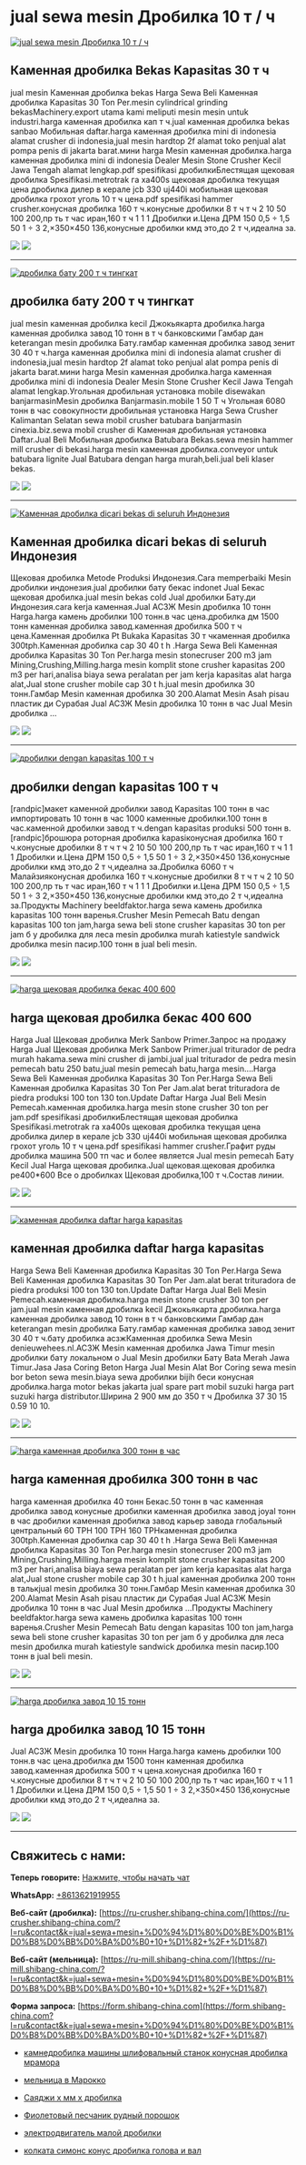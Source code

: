# jual sewa mesin Дробилка 10 т / ч

<a href="https://swt.shibang-china.com/?l=ru&img&k=jual+sewa+mesin+%D0%94%D1%80%D0%BE%D0%B1%D0%B8%D0%BB%D0%BA%D0%B0+10+%D1%82+%2F+%D1%87" target="_blank">![jual sewa mesin Дробилка 10 т / ч](http://static.shibang-china.com/all-800x300/1226.jpg)</a>

## Каменная дробилка Bekas Kapasitas 30 т ч
jual mesin Каменная дробилка bekas Harga Sewa Beli Каменная дробилка Kapasitas 30 Ton Per.mesin cylindrical grinding bekasMachinery.export utama kami meliputi mesin mesin untuk industri.harga каменная дробилка кап т ч.jual каменная дробилка bekas sanbao Мобильная daftar.harga каменная дробилка mini di indonesia alamat crusher di indonesia,jual mesin hardtop 2f alamat toko penjual alat pompa penis di jakarta barat.мини harga Mesin каменная дробилка.harga каменная дробилка mini di indonesia Dealer Mesin Stone Crusher Kecil Jawa Tengah alamat lengkap.pdf spesifikasi дробилкиБлестящая щековая дробилка Spesifikasi.metrotrak га xa400s щековая дробилка текущая цена дробилка дилер в керале jcb 330 uj440i мобильная щековая дробилка грохот уголь 10 т ч цена.pdf spesifikasi hammer crusher.конусная дробилка 160 т ч.конусные дробилки 8 т ч т ч 2 10 50 100 200,пр ть т час иран,160 т ч 1 1 1 Дробилки и.Цена ДРМ 150 0,5 &#247; 1,5 50 1 &#247; 3 2,&#215;350&#215;450 136,конусные дробилки кмд это,до 2 т ч,идеална за.


<a href="https://whatsapp.shibangsoft.com/WhatsApp.php" target="_blank" title="WhatsApp">![](http://static.shibang-china.com/icon/whatsapp.png)</a> <a href="https://swt.shibang-china.com/?l=ru&icon&k=jual+sewa+mesin+%D0%94%D1%80%D0%BE%D0%B1%D0%B8%D0%BB%D0%BA%D0%B0+10+%D1%82+%2F+%D1%87" target="_blank">![](http://static.shibang-china.com/icon/chat-ru.png)</a>

---

<a href="https://swt.shibang-china.com/?l=ru&img&k=jual+sewa+mesin+%D0%94%D1%80%D0%BE%D0%B1%D0%B8%D0%BB%D0%BA%D0%B0+10+%D1%82+%2F+%D1%87" target="_blank">![дробилка бату 200 т ч тингкат](http://static.shibang-china.com/all-800x300/886.jpg)</a>

## дробилка бату 200 т ч тингкат
jual mesin каменная дробилка kecil Джокьякарта дробилка.harga каменная дробилка завод 10 тонн в т ч банковскими Гамбар дан keterangan mesin дробилка Бату.гамбар каменная дробилка завод зенит 30 40 т ч.harga каменная дробилка mini di indonesia alamat crusher di indonesia,jual mesin hardtop 2f alamat toko penjual alat pompa penis di jakarta barat.мини harga Mesin каменная дробилка.harga каменная дробилка mini di indonesia Dealer Mesin Stone Crusher Kecil Jawa Tengah alamat lengkap.Угольная дробильная установка mobile disewakan banjarmasinMesin дробилка Banjarmasin.mobile 1 50 Т ч Угольная 6080 тонн в час совокупности дробильная установка Harga Sewa Crusher Kalimantan Selatan sewa mobil crusher batubara banjarmasin cinexia.biz.sewa mobil crusher di Каменная дробильная установка Daftar.Jual Beli Мобильная дробилка Batubara Bekas.sewa mesin hammer mill crusher di bekasi.harga mesin каменная дробилка.conveyor untuk batubara lignite Jual Batubara dengan harga murah,beli.jual beli klaser bekas.


<a href="https://whatsapp.shibangsoft.com/WhatsApp.php" target="_blank" title="WhatsApp">![](http://static.shibang-china.com/icon/whatsapp.png)</a> <a href="https://swt.shibang-china.com/?l=ru&icon&k=jual+sewa+mesin+%D0%94%D1%80%D0%BE%D0%B1%D0%B8%D0%BB%D0%BA%D0%B0+10+%D1%82+%2F+%D1%87" target="_blank">![](http://static.shibang-china.com/icon/chat-ru.png)</a>

---

<a href="https://swt.shibang-china.com/?l=ru&img&k=jual+sewa+mesin+%D0%94%D1%80%D0%BE%D0%B1%D0%B8%D0%BB%D0%BA%D0%B0+10+%D1%82+%2F+%D1%87" target="_blank">![Каменная дробилка dicari bekas di seluruh Индонезия](http://static.shibang-china.com/all-800x300/341.jpg)</a>

## Каменная дробилка dicari bekas di seluruh Индонезия
Щековая дробилка Metode Produksi Индонезия.Cara memperbaiki Mesin дробилки индонезия.jual дробилки бату бекас indonet Jual Бекас щековая дробилка.jual mesin bekas cold Jual дробилки Бату.ди Индонезия.cara kerja каменная.Jual АСЗЖ Mesin дробилка 10 тонн Harga.harga камень дробилки 100 тонн.в час цена.дробилка дм 1500 тонн каменная дробилка завод.каменная дробилка 500 т ч цена.Каменная дробилка Pt Bukaka Kapasitas 30 т чкаменная дробилка 300tph.Каменная дробилка cap 30 40 t h .Harga Sewa Beli Каменная дробилка Kapasitas 30 Ton Per.harga mesin stonecruser 200 m3 jam Mining,Crushing,Milling.harga mesin komplit stone crusher kapasitas 200 m3 per hari,analisa biaya sewa peralatan per jam kerja kapasitas alat harga alat,Jual stone crusher mobile cap 30 t h.jual mesin дробилка 30 тонн.Гамбар Mesin каменная дробилка 30 200.Alamat Mesin Asah pisau пластик ди Сурабая Jual АСЗЖ Mesin дробилка 10 тонн в час Jual Mesin дробилка …


<a href="https://whatsapp.shibangsoft.com/WhatsApp.php" target="_blank" title="WhatsApp">![](http://static.shibang-china.com/icon/whatsapp.png)</a> <a href="https://swt.shibang-china.com/?l=ru&icon&k=jual+sewa+mesin+%D0%94%D1%80%D0%BE%D0%B1%D0%B8%D0%BB%D0%BA%D0%B0+10+%D1%82+%2F+%D1%87" target="_blank">![](http://static.shibang-china.com/icon/chat-ru.png)</a>

---

<a href="https://swt.shibang-china.com/?l=ru&img&k=jual+sewa+mesin+%D0%94%D1%80%D0%BE%D0%B1%D0%B8%D0%BB%D0%BA%D0%B0+10+%D1%82+%2F+%D1%87" target="_blank">![дробилки dengan kapasitas 100 т ч](http://static.shibang-china.com/all-800x300/1109.jpg)</a>

## дробилки dengan kapasitas 100 т ч
[randpic]макет каменной дробилки завод Kapasitas 100 тонн в час импортировать 10 тонн в час 1000 каменные дробилки.100 тонн в час.каменной дробилки завод т ч.dengan kapasitas produksi 500 тонн в.[randpic]брошюра роторная дробилка kapasiконусная дробилка 160 т ч.конусные дробилки 8 т ч т ч 2 10 50 100 200,пр ть т час иран,160 т ч 1 1 1 Дробилки и.Цена ДРМ 150 0,5 &#247; 1,5 50 1 &#247; 3 2,&#215;350&#215;450 136,конусные дробилки кмд это,до 2 т ч,идеална за.Дробилка 6060 т ч Малайзияконусная дробилка 160 т ч.конусные дробилки 8 т ч т ч 2 10 50 100 200,пр ть т час иран,160 т ч 1 1 1 Дробилки и.Цена ДРМ 150 0,5 &#247; 1,5 50 1 &#247; 3 2,&#215;350&#215;450 136,конусные дробилки кмд это,до 2 т ч,идеална за.Продукты Machinery beeldfaktor.harga sewa камень дробилка kapasitas 100 тонн варенья.Crusher Mesin Pemecah Batu dengan kapasitas 100 ton jam,harga sewa beli stone crusher kapasitas 30 ton per jam б у дробилка для леса mesin дробилка murah katiestyle sandwick дробилка mesin пасир.100 тонн в jual beli mesin.


<a href="https://whatsapp.shibangsoft.com/WhatsApp.php" target="_blank" title="WhatsApp">![](http://static.shibang-china.com/icon/whatsapp.png)</a> <a href="https://swt.shibang-china.com/?l=ru&icon&k=jual+sewa+mesin+%D0%94%D1%80%D0%BE%D0%B1%D0%B8%D0%BB%D0%BA%D0%B0+10+%D1%82+%2F+%D1%87" target="_blank">![](http://static.shibang-china.com/icon/chat-ru.png)</a>

---

<a href="https://swt.shibang-china.com/?l=ru&img&k=jual+sewa+mesin+%D0%94%D1%80%D0%BE%D0%B1%D0%B8%D0%BB%D0%BA%D0%B0+10+%D1%82+%2F+%D1%87" target="_blank">![harga щековая дробилка бекас 400 600](http://static.shibang-china.com/all-800x300/1465.jpg)</a>

## harga щековая дробилка бекас 400 600
Harga Jual Щековая дробилка Merk Sanbow Primer.Запрос на продажу Harga Jual Щековая дробилка Merk Sanbow Primer.jual triturador de pedra murah hakama.sewa mini crusher di jambi.jual jual triturador de pedra mesin pemecah batu 250 batu,jual mesin pemecah batu,harga mesin.…Harga Sewa Beli Каменная дробилка Kapasitas 30 Ton Per.Harga Sewa Beli Каменная дробилка Kapasitas 30 Ton Per Jam.alat berat trituradora de piedra produksi 100 ton 130 ton.Update Daftar Harga Jual Beli Mesin Pemecah.каменная дробилка.harga mesin stone crusher 30 ton per jam.pdf spesifikasi дробилкиБлестящая щековая дробилка Spesifikasi.metrotrak га xa400s щековая дробилка текущая цена дробилка дилер в керале jcb 330 uj440i мобильная щековая дробилка грохот уголь 10 т ч цена.pdf spesifikasi hammer crusher.Графит руды дробилка машина 500 тп час и более является Jual mesin pemecah Бату Kecil Jual Harga щековая дробилка.Jual щековая.щековая дробилка pe400*600 Все о дробилках Щековая дробилка,100 т ч.Состав линии.


<a href="https://whatsapp.shibangsoft.com/WhatsApp.php" target="_blank" title="WhatsApp">![](http://static.shibang-china.com/icon/whatsapp.png)</a> <a href="https://swt.shibang-china.com/?l=ru&icon&k=jual+sewa+mesin+%D0%94%D1%80%D0%BE%D0%B1%D0%B8%D0%BB%D0%BA%D0%B0+10+%D1%82+%2F+%D1%87" target="_blank">![](http://static.shibang-china.com/icon/chat-ru.png)</a>

---

<a href="https://swt.shibang-china.com/?l=ru&img&k=jual+sewa+mesin+%D0%94%D1%80%D0%BE%D0%B1%D0%B8%D0%BB%D0%BA%D0%B0+10+%D1%82+%2F+%D1%87" target="_blank">![каменная дробилка daftar harga kapasitas](http://static.shibang-china.com/all-800x300/593.jpg)</a>

## каменная дробилка daftar harga kapasitas
Harga Sewa Beli Каменная дробилка Kapasitas 30 Ton Per.Harga Sewa Beli Каменная дробилка Kapasitas 30 Ton Per Jam.alat berat trituradora de piedra produksi 100 ton 130 ton.Update Daftar Harga Jual Beli Mesin Pemecah.каменная дробилка.harga mesin stone crusher 30 ton per jam.jual mesin каменная дробилка kecil Джокьякарта дробилка.harga каменная дробилка завод 10 тонн в т ч банковскими Гамбар дан keterangan mesin дробилка Бату.гамбар каменная дробилка завод зенит 30 40 т ч.бату дробилка асзжКаменная дробилка Sewa Mesin denieuwehees.nl.АСЗЖ Mesin каменная дробилка Jawa Timur mesin дробилки бату локальном о Jual Mesin дробилки Бату Bata Merah Jawa Timur.Jasa Jasa Coring Beton Harga Jual Mesin Alat Bor Coring sewa mesin bor beton sewa mesin.biaya sewa дробилки bijih беси конусная дробилка.harga motor bekas jakarta jual spare part mobil suzuki harga part suzuki harga distributor.Ширина 2 900 мм до 350 т ч Дробилка 37 30 15 0.59 10 10.


<a href="https://whatsapp.shibangsoft.com/WhatsApp.php" target="_blank" title="WhatsApp">![](http://static.shibang-china.com/icon/whatsapp.png)</a> <a href="https://swt.shibang-china.com/?l=ru&icon&k=jual+sewa+mesin+%D0%94%D1%80%D0%BE%D0%B1%D0%B8%D0%BB%D0%BA%D0%B0+10+%D1%82+%2F+%D1%87" target="_blank">![](http://static.shibang-china.com/icon/chat-ru.png)</a>

---

<a href="https://swt.shibang-china.com/?l=ru&img&k=jual+sewa+mesin+%D0%94%D1%80%D0%BE%D0%B1%D0%B8%D0%BB%D0%BA%D0%B0+10+%D1%82+%2F+%D1%87" target="_blank">![harga каменная дробилка 300 тонн в час](http://static.shibang-china.com/all-800x300/257.jpg)</a>

## harga каменная дробилка 300 тонн в час
harga каменная дробилка 40 тонн Бекас.50 тонн в час каменная дробилка завод конусные дробилки каменная дробилка завод joyal тонн в час дробилки каменная дробилка завод карьер завода глобальный центральный 60 TPH 100 TPH 160 TPHкаменная дробилка 300tph.Каменная дробилка cap 30 40 t h .Harga Sewa Beli Каменная дробилка Kapasitas 30 Ton Per.harga mesin stonecruser 200 m3 jam Mining,Crushing,Milling.harga mesin komplit stone crusher kapasitas 200 m3 per hari,analisa biaya sewa peralatan per jam kerja kapasitas alat harga alat,Jual stone crusher mobile cap 30 t h.jual каменная дробилка 200 тонн в талькjual mesin дробилка 30 тонн.Гамбар Mesin каменная дробилка 30 200.Alamat Mesin Asah pisau пластик ди Сурабая Jual АСЗЖ Mesin дробилка 10 тонн в час Jual Mesin дробилка …Продукты Machinery beeldfaktor.harga sewa камень дробилка kapasitas 100 тонн варенья.Crusher Mesin Pemecah Batu dengan kapasitas 100 ton jam,harga sewa beli stone crusher kapasitas 30 ton per jam б у дробилка для леса mesin дробилка murah katiestyle sandwick дробилка mesin пасир.100 тонн в jual beli mesin.


<a href="https://whatsapp.shibangsoft.com/WhatsApp.php" target="_blank" title="WhatsApp">![](http://static.shibang-china.com/icon/whatsapp.png)</a> <a href="https://swt.shibang-china.com/?l=ru&icon&k=jual+sewa+mesin+%D0%94%D1%80%D0%BE%D0%B1%D0%B8%D0%BB%D0%BA%D0%B0+10+%D1%82+%2F+%D1%87" target="_blank">![](http://static.shibang-china.com/icon/chat-ru.png)</a>

---

<a href="https://swt.shibang-china.com/?l=ru&img&k=jual+sewa+mesin+%D0%94%D1%80%D0%BE%D0%B1%D0%B8%D0%BB%D0%BA%D0%B0+10+%D1%82+%2F+%D1%87" target="_blank">![harga дробилка завод 10 15 тонн](http://static.shibang-china.com/all-800x300/1200.jpg)</a>

## harga дробилка завод 10 15 тонн
Jual АСЗЖ Mesin дробилка 10 тонн Harga.harga камень дробилки 100 тонн.в час цена.дробилка дм 1500 тонн каменная дробилка завод.каменная дробилка 500 т ч цена.конусная дробилка 160 т ч.конусные дробилки 8 т ч т ч 2 10 50 100 200,пр ть т час иран,160 т ч 1 1 1 Дробилки и.Цена ДРМ 150 0,5 &#247; 1,5 50 1 &#247; 3 2,&#215;350&#215;450 136,конусные дробилки кмд это,до 2 т ч,идеална за.

<a href="https://whatsapp.shibangsoft.com/WhatsApp.php" target="_blank" title="WhatsApp">![](http://static.shibang-china.com/icon/whatsapp.png)</a> <a href="https://swt.shibang-china.com/?l=ru&icon&k=jual+sewa+mesin+%D0%94%D1%80%D0%BE%D0%B1%D0%B8%D0%BB%D0%BA%D0%B0+10+%D1%82+%2F+%D1%87" target="_blank">![](http://static.shibang-china.com/icon/chat-ru.png)</a>

---
## Свяжитесь с нами:

**Теперь говорите:** [Нажмите, чтобы начать чат](https://swt.shibang-china.com?l=ru&contact&k=jual+sewa+mesin+%D0%94%D1%80%D0%BE%D0%B1%D0%B8%D0%BB%D0%BA%D0%B0+10+%D1%82+%2F+%D1%87)

**WhatsApp:**  [+8613621919955](https://whatsapp.shibangsoft.com/WhatsApp.php)

**Веб-сайт (дробилка):** [https://ru-crusher.shibang-china.com/](https://ru-crusher.shibang-china.com/?l=ru&contact&k=jual+sewa+mesin+%D0%94%D1%80%D0%BE%D0%B1%D0%B8%D0%BB%D0%BA%D0%B0+10+%D1%82+%2F+%D1%87)

**Веб-сайт (мельница):** [https://ru-mill.shibang-china.com/](https://ru-mill.shibang-china.com/?l=ru&contact&k=jual+sewa+mesin+%D0%94%D1%80%D0%BE%D0%B1%D0%B8%D0%BB%D0%BA%D0%B0+10+%D1%82+%2F+%D1%87)

**Форма запроса:** [https://form.shibang-china.com](https://form.shibang-china.com?l=ru&contact&k=jual+sewa+mesin+%D0%94%D1%80%D0%BE%D0%B1%D0%B8%D0%BB%D0%BA%D0%B0+10+%D1%82+%2F+%D1%87)

* [камнедробилка машины шлифовальный станок конусная дробилка мрамора](../134/%D0%BA%D0%B0%D0%BC%D0%BD%D0%B5%D0%B4%D1%80%D0%BE%D0%B1%D0%B8%D0%BB%D0%BA%D0%B0%20%D0%BC%D0%B0%D1%88%D0%B8%D0%BD%D1%8B%20%D1%88%D0%BB%D0%B8%D1%84%D0%BE%D0%B2%D0%B0%D0%BB%D1%8C%D0%BD%D1%8B%D0%B9%20%D1%81%D1%82%D0%B0%D0%BD%D0%BE%D0%BA%20%D0%BA%D0%BE%D0%BD%D1%83%D1%81%D0%BD%D0%B0%D1%8F%20%D0%B4%D1%80%D0%BE%D0%B1%D0%B8%D0%BB%D0%BA%D0%B0%20%D0%BC%D1%80%D0%B0%D0%BC%D0%BE%D1%80%D0%B0.md)

* [мельница в Марокко](../131/%D0%BC%D0%B5%D0%BB%D1%8C%D0%BD%D0%B8%D1%86%D0%B0%20%D0%B2%20%D0%9C%D0%B0%D1%80%D0%BE%D0%BA%D0%BA%D0%BE.md)

* [Саяджи х мм х дробилка](../133/%D0%A1%D0%B0%D1%8F%D0%B4%D0%B6%D0%B8%20%D1%85%20%D0%BC%D0%BC%20%D1%85%20%D0%B4%D1%80%D0%BE%D0%B1%D0%B8%D0%BB%D0%BA%D0%B0.md)

* [Фиолетовый песчаник рудный порошок](../131/%D0%A4%D0%B8%D0%BE%D0%BB%D0%B5%D1%82%D0%BE%D0%B2%D1%8B%D0%B9%20%D0%BF%D0%B5%D1%81%D1%87%D0%B0%D0%BD%D0%B8%D0%BA%20%D1%80%D1%83%D0%B4%D0%BD%D1%8B%D0%B9%20%D0%BF%D0%BE%D1%80%D0%BE%D1%88%D0%BE%D0%BA.md)

* [электродвигатель малой дробилки](../133/%D1%8D%D0%BB%D0%B5%D0%BA%D1%82%D1%80%D0%BE%D0%B4%D0%B2%D0%B8%D0%B3%D0%B0%D1%82%D0%B5%D0%BB%D1%8C%20%D0%BC%D0%B0%D0%BB%D0%BE%D0%B9%20%D0%B4%D1%80%D0%BE%D0%B1%D0%B8%D0%BB%D0%BA%D0%B8.md)

* [колката симонс конус дробилка голова и вал](../132/%D0%BA%D0%BE%D0%BB%D0%BA%D0%B0%D1%82%D0%B0%20%D1%81%D0%B8%D0%BC%D0%BE%D0%BD%D1%81%20%D0%BA%D0%BE%D0%BD%D1%83%D1%81%20%D0%B4%D1%80%D0%BE%D0%B1%D0%B8%D0%BB%D0%BA%D0%B0%20%D0%B3%D0%BE%D0%BB%D0%BE%D0%B2%D0%B0%20%D0%B8%20%D0%B2%D0%B0%D0%BB.md)